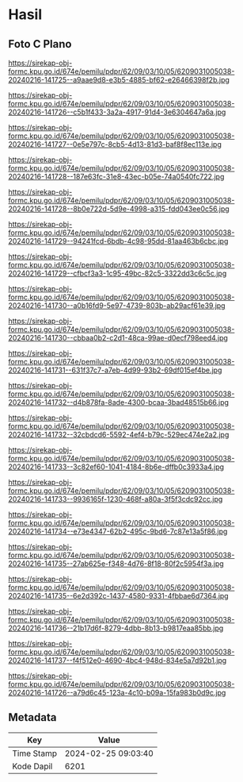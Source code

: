 # Hasil

## Foto C Plano

https://sirekap-obj-formc.kpu.go.id/674e/pemilu/pdpr/62/09/03/10/05/6209031005038-20240216-141725--a9aae9d8-e3b5-4885-bf62-e26466398f2b.jpg

https://sirekap-obj-formc.kpu.go.id/674e/pemilu/pdpr/62/09/03/10/05/6209031005038-20240216-141726--c5b1f433-3a2a-4917-91d4-3e6304647a6a.jpg

https://sirekap-obj-formc.kpu.go.id/674e/pemilu/pdpr/62/09/03/10/05/6209031005038-20240216-141727--0e5e797c-8cb5-4d13-81d3-baf8f8ec113e.jpg

https://sirekap-obj-formc.kpu.go.id/674e/pemilu/pdpr/62/09/03/10/05/6209031005038-20240216-141728--187e63fc-31e8-43ec-b05e-74a0540fc722.jpg

https://sirekap-obj-formc.kpu.go.id/674e/pemilu/pdpr/62/09/03/10/05/6209031005038-20240216-141728--8b0e722d-5d9e-4998-a315-fdd043ee0c56.jpg

https://sirekap-obj-formc.kpu.go.id/674e/pemilu/pdpr/62/09/03/10/05/6209031005038-20240216-141729--94241fcd-6bdb-4c98-95dd-81aa463b6cbc.jpg

https://sirekap-obj-formc.kpu.go.id/674e/pemilu/pdpr/62/09/03/10/05/6209031005038-20240216-141729--cfbcf3a3-1c95-49bc-82c5-3322dd3c6c5c.jpg

https://sirekap-obj-formc.kpu.go.id/674e/pemilu/pdpr/62/09/03/10/05/6209031005038-20240216-141730--a0b16fd9-5e97-4739-803b-ab29acf61e39.jpg

https://sirekap-obj-formc.kpu.go.id/674e/pemilu/pdpr/62/09/03/10/05/6209031005038-20240216-141730--cbbaa0b2-c2d1-48ca-99ae-d0ecf798eed4.jpg

https://sirekap-obj-formc.kpu.go.id/674e/pemilu/pdpr/62/09/03/10/05/6209031005038-20240216-141731--631f37c7-a7eb-4d99-93b2-69df015ef4be.jpg

https://sirekap-obj-formc.kpu.go.id/674e/pemilu/pdpr/62/09/03/10/05/6209031005038-20240216-141732--d4b878fa-8ade-4300-bcaa-3bad48515b66.jpg

https://sirekap-obj-formc.kpu.go.id/674e/pemilu/pdpr/62/09/03/10/05/6209031005038-20240216-141732--32cbdcd6-5592-4ef4-b79c-529ec474e2a2.jpg

https://sirekap-obj-formc.kpu.go.id/674e/pemilu/pdpr/62/09/03/10/05/6209031005038-20240216-141733--3c82ef60-1041-4184-8b6e-dffb0c3933a4.jpg

https://sirekap-obj-formc.kpu.go.id/674e/pemilu/pdpr/62/09/03/10/05/6209031005038-20240216-141733--9936165f-1230-468f-a80a-3f5f3cdc92cc.jpg

https://sirekap-obj-formc.kpu.go.id/674e/pemilu/pdpr/62/09/03/10/05/6209031005038-20240216-141734--e73e4347-62b2-495c-9bd6-7c87e13a5f86.jpg

https://sirekap-obj-formc.kpu.go.id/674e/pemilu/pdpr/62/09/03/10/05/6209031005038-20240216-141735--27ab625e-f348-4d76-8f18-80f2c5954f3a.jpg

https://sirekap-obj-formc.kpu.go.id/674e/pemilu/pdpr/62/09/03/10/05/6209031005038-20240216-141735--6e2d392c-1437-4580-9331-4fbbae6d7364.jpg

https://sirekap-obj-formc.kpu.go.id/674e/pemilu/pdpr/62/09/03/10/05/6209031005038-20240216-141736--21b17d6f-8279-4dbb-8b13-b9817eaa85bb.jpg

https://sirekap-obj-formc.kpu.go.id/674e/pemilu/pdpr/62/09/03/10/05/6209031005038-20240216-141737--f4f512e0-4690-4bc4-948d-834e5a7d92b1.jpg

https://sirekap-obj-formc.kpu.go.id/674e/pemilu/pdpr/62/09/03/10/05/6209031005038-20240216-141726--a79d6c45-123a-4c10-b09a-15fa983b0d9c.jpg


## Metadata

| Key        | Value               |
| ---------- | ------------------- |
| Time Stamp | 2024-02-25 09:03:40 |
| Kode Dapil | 6201                |



